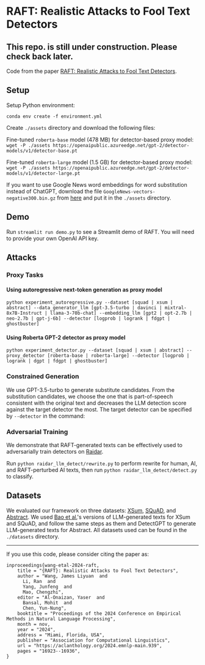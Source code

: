 # RAFT: Realistic Attacks to Fool Text Detectors

## This repo. is still under construction. Please check back later.

Code from the paper [RAFT: Realistic Attacks to Fool Text Detectors](https://arxiv.org/abs/2410.03658). 

## Setup

Setup Python environment:

```
conda env create -f environment.yml
```

Create `./assets` directory and download the following files:

Fine-tuned `roberta-base` model (478 MB) for detector-based proxy model:
`wget -P ./assets https://openaipublic.azureedge.net/gpt-2/detector-models/v1/detector-base.pt`

Fine-tuned `roberta-large` model (1.5 GB) for detector-based proxy model:
`wget -P ./assets https://openaipublic.azureedge.net/gpt-2/detector-models/v1/detector-large.pt`

If you want to use Google News word embeddings for word substitution instead of ChatGPT, download the file `GoogleNews-vectors-negative300.bin.gz` from [here](https://code.google.com/archive/p/word2vec/) and put it in the `./assets` directory.

## Demo

Run `streamlit run demo.py` to see a Streamlit demo of RAFT. You will need to provide your own OpenAI API key.

## Attacks

### Proxy Tasks
#### Using autoregressive next-token generation as proxy model
`python experiment_autoregressive.py --dataset [squad | xsum | abstract] --data_generator_llm [gpt-3.5-turbo | davinci | mixtral-8x7B-Instruct | llama-3-70b-chat] --embedding_llm [gpt2 | opt-2.7b | neo-2.7b | gpt-j-6b] --detector [logprob | logrank | fdgpt | ghostbuster]`

#### Using Roberta GPT-2 detector as proxy model
`python experiment_detector.py --dataset [squad | xsum | abstract] --proxy_detector [roberta-base | roberta-large] --detector [logprob | logrank | dgpt | fdgpt | ghostbuster]`

### Constrained Generation 
We use GPT-3.5-turbo to generate substitute candidates. From the substitution candidates, we choose the one that is part-of-speech consistent with the original text and decreases the LLM detection score against the target detector the most. The target detector can be specified by `--detector` in the command:

### Adversarial Training
We demonstrate that RAFT-generated texts can be effectively used to adversarially train detectors on [Raidar](https://arxiv.org/pdf/2401.12970).   

Run `python raidar_llm_detect/rewrite.py` to perform rewrite for human, AI, and RAFT-perturbed AI texts, then run `python raidar_llm_detect/detect.py` to classify.


## Datasets
We evaluated our framework on three datasets: [XSum](https://aclanthology.org/D18-1206.pdf), [SQuAD](https://aclanthology.org/D16-1264.pdf), and [Abstract](https://arxiv.org/pdf/2401.12970). We used [Bao et al.](https://github.com/baoguangsheng/fast-detect-gpt/tree/main/exp_main/data)'s versions of LLM-generated texts for XSum and SQuAD, and follow the same steps as them and DetectGPT to generate LLM-generated texts for Abstract. All datasets used can be found in the `./datasets` directory.

---

If you use this code, please consider citing the paper as:

```
inproceedings{wang-etal-2024-raft,
    title = "{RAFT}: Realistic Attacks to Fool Text Detectors",
    author = "Wang, James Liyuan  and
      Li, Ran  and
      Yang, Junfeng  and
      Mao, Chengzhi",
    editor = "Al-Onaizan, Yaser  and
      Bansal, Mohit  and
      Chen, Yun-Nung",
    booktitle = "Proceedings of the 2024 Conference on Empirical Methods in Natural Language Processing",
    month = nov,
    year = "2024",
    address = "Miami, Florida, USA",
    publisher = "Association for Computational Linguistics",
    url = "https://aclanthology.org/2024.emnlp-main.939",
    pages = "16923--16936",
}
```